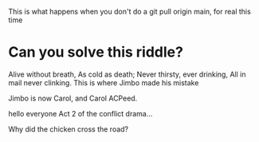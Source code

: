This is what happens when you don't do a git pull origin main, for real this time

# Can you solve this riddle?
Alive without breath,
As cold as death;
Never thirsty, ever drinking,
All in mail never clinking.
This is where Jimbo made his mistake

Jimbo is now Carol, and Carol ACPeed. 

hello everyone
Act 2 of the conflict drama...

Why did the chicken cross the road?